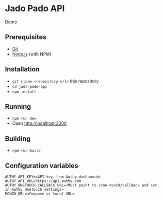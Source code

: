 # Jado Pado API

[Demo](https://jado-pado-api.herokuapp.com/)

## Prerequisites

- [Git](http://git-scm.com/)
- [Node.js](http://nodejs.org/) (with NPM)

## Installation

- `git clone <repository-url>` this repository
- `cd jado-pado-api`
- `npm install`

## Running

- `npm run dev`
- Open [http://localhost:3000](http://localhost:3000)

## Building

- `npm run build`

## Configuration variables

	AUTHY_API_KEY=<API key from Authy dashboard>
	AUTHY_API_URL=https://api.authy.com
	AUTHY_ONETOUCH_CALLBACK_URL=<Must point to /one-touch/callback and set in Authy OneTouch settings>
	MONGO_URL=<Compose or local URL>
